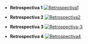 - **Retrospectiva 1**
<a href="https://ibb.co/zX5D7mb"><img src="https://i.ibb.co/PcY09r4/Retrospectiva1.png" alt="Retrospectiva1" border="0"></a>

- **Retrospectiva 2**
<a href="https://ibb.co/1X52HSP"><img src="https://i.ibb.co/mywzQx2/Retrospectiva2.png" alt="Retrospectiva2" border="0"></a>

- **Retrospectiva 3**
<a href="https://ibb.co/QJHLhzm"><img src="https://i.ibb.co/b6vTYqd/Retrospectiva-3.png" alt="Retrospectiva-3" border="0"></a>

- **Retrospectiva 4**
<a href="https://ibb.co/bHT8N0d"><img src="https://i.ibb.co/KNd3VPy/Retrospectiva4.png" alt="Retrospectiva4" border="0"></a>
